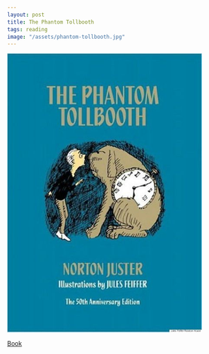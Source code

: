 ```yaml
---
layout: post
title: The Phantom Tollbooth
tags: reading
image: "/assets/phantom-tollbooth.jpg"
---
```

![The phantom tollbooth](/assets/phantom-tollbooth.jpg)

[Book](http://www.amazon.ca/gp/product/0394820371?psc=1&redirect=true&ref_=oh_aui_detailpage_o06_s00)